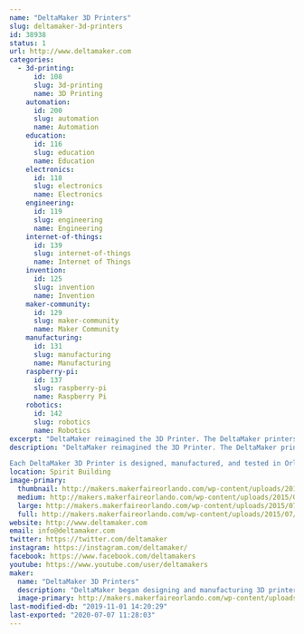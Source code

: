 ```yaml
---
name: "DeltaMaker 3D Printers"
slug: deltamaker-3d-printers
id: 38938
status: 1
url: http://www.deltamaker.com
categories:
  - 3d-printing:
      id: 108
      slug: 3d-printing
      name: 3D Printing
    automation:
      id: 200
      slug: automation
      name: Automation
    education:
      id: 116
      slug: education
      name: Education
    electronics:
      id: 118
      slug: electronics
      name: Electronics
    engineering:
      id: 119
      slug: engineering
      name: Engineering
    internet-of-things:
      id: 139
      slug: internet-of-things
      name: Internet of Things
    invention:
      id: 125
      slug: invention
      name: Invention
    maker-community:
      id: 129
      slug: maker-community
      name: Maker Community
    manufacturing:
      id: 131
      slug: manufacturing
      name: Manufacturing
    raspberry-pi:
      id: 137
      slug: raspberry-pi
      name: Raspberry Pi
    robotics:
      id: 142
      slug: robotics
      name: Robotics
excerpt: "DeltaMaker reimagined the 3D Printer. The DeltaMaker printers feature a 360 degree viewing area, durable metal frame and integrated onboard slicing. The perfect printer for home, business and school, the DeltaMaker 3D Printer allows individuals to transform ideas into physical objects faster and reliably. "
description: "DeltaMaker reimagined the 3D Printer. The DeltaMaker printers feature a 360 degree viewing area, durable metal frame and integrated onboard slicing. The perfect printer for home, business and school, the DeltaMaker 3D Printer allows individuals to transform ideas into physical objects faster and reliably. 

Each DeltaMaker 3D Printer is designed, manufactured, and tested in Orlando, Florida. DeltaMaker Printers can be found in homes, schools, and businesses across the country and around the globe."
location: Spirit Building
image-primary:
  thumbnail: http://makers.makerfaireorlando.com/wp-content/uploads/2015/07/deltamaker-product-line-150x150.jpg
  medium: http://makers.makerfaireorlando.com/wp-content/uploads/2015/07/deltamaker-product-line-272x300.jpg
  large: http://makers.makerfaireorlando.com/wp-content/uploads/2015/07/deltamaker-product-line-930x1024.jpg
  full: http://makers.makerfaireorlando.com/wp-content/uploads/2015/07/deltamaker-product-line.jpg
website: http://www.deltamaker.com
email: info@deltamaker.com
twitter: https://twitter.com/deltamaker
instagram: https://instagram.com/deltamaker/
facebook: https://www.facebook.com/deltamakers
youtube: https://www.youtube.com/user/deltamakers
maker:
  name: "DeltaMaker 3D Printers"
  description: "DeltaMaker began designing and manufacturing 3D printers in 2012.  DeltaMaker 3D Printers are the premier 3D Printers for education. Each printer is designed, manufactured and tested in Orlando, Florida. DeltaMaker 3D Printers can be found in classrooms and businesses across the country and around the globe."
  image-primary: http://makers.makerfaireorlando.com/wp-content/uploads/2015/07/deltamaker-logo-3d-printers-931x1024.png
last-modified-db: "2019-11-01 14:20:29"
last-exported: "2020-07-07 11:28:03"
---
```

